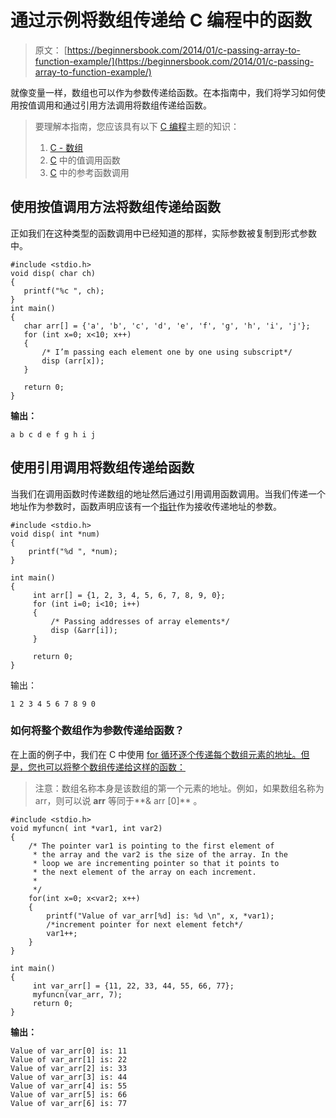 # 通过示例将数组传递给 C 编程中的函数

> 原文： [https://beginnersbook.com/2014/01/c-passing-array-to-function-example/](https://beginnersbook.com/2014/01/c-passing-array-to-function-example/)

就像变量一样，数组也可以作为参数传递给函数。在本指南中，我们将学习如何使用按值调用和通过引用方法调用将数组传递给函数。

> 要理解本指南，您应该具有以下 [C 编程](https://beginnersbook.com/2014/01/c-tutorial-for-beginners-with-examples/)主题的知识：
> 
> 1.  [C - 数组](https://beginnersbook.com/2014/01/c-arrays-example/)
> 2.  [C](https://beginnersbook.com/2014/01/c-function-call-by-value-example/) 中的值调用函数
> 3.  [C](https://beginnersbook.com/2014/01/c-function-call-by-reference-example/) 中的参考函数调用

## 使用按值调用方法将数组传递给函数

正如我们在这种类型的函数调用中已经知道的那样，实际参数被复制到形式参数中。

```
#include <stdio.h>
void disp( char ch)
{
   printf("%c ", ch);
}
int main()
{
   char arr[] = {'a', 'b', 'c', 'd', 'e', 'f', 'g', 'h', 'i', 'j'};
   for (int x=0; x<10; x++)
   {
       /* I’m passing each element one by one using subscript*/
       disp (arr[x]);
   }

   return 0;
}

```

**输出：**

```
a b c d e f g h i j
```

## 使用引用调用将数组传递给函数

当我们在调用函数时传递数组的地址然后通过引用调用函数调用。当我们传递一个地址作为参数时，函数声明应该有一个[指针](https://beginnersbook.com/2014/01/c-pointers/)作为接收传递地址的参数。

```
#include <stdio.h>
void disp( int *num)
{
    printf("%d ", *num);
}

int main()
{
     int arr[] = {1, 2, 3, 4, 5, 6, 7, 8, 9, 0};
     for (int i=0; i<10; i++)
     {
         /* Passing addresses of array elements*/
         disp (&arr[i]);
     }

     return 0;
}

```

输出：

```
1 2 3 4 5 6 7 8 9 0
```

### 如何将整个数组作为参数传递给函数？

在上面的例子中，我们在 C 中使用 [for 循环逐个传递每个数组元素的地址。但是，您也可以将整个数组传递给这样的函数：](https://beginnersbook.com/2014/01/c-for-loop/)

> 注意：数组名称本身是该数组的第一个元素的地址。例如，如果数组名称为 arr，则可以说 **arr** 等同于**&amp; arr [0]** 。

```
#include <stdio.h>
void myfuncn( int *var1, int var2)
{
	/* The pointer var1 is pointing to the first element of
	 * the array and the var2 is the size of the array. In the
	 * loop we are incrementing pointer so that it points to
	 * the next element of the array on each increment.
	 *
	 */
    for(int x=0; x<var2; x++)
    {
        printf("Value of var_arr[%d] is: %d \n", x, *var1);
        /*increment pointer for next element fetch*/
        var1++;
    }
}

int main()
{
     int var_arr[] = {11, 22, 33, 44, 55, 66, 77};
     myfuncn(var_arr, 7);
     return 0;
}

```

**输出：**

```
Value of var_arr[0] is: 11 
Value of var_arr[1] is: 22 
Value of var_arr[2] is: 33 
Value of var_arr[3] is: 44 
Value of var_arr[4] is: 55 
Value of var_arr[5] is: 66 
Value of var_arr[6] is: 77 

```